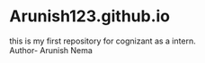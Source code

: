 # Arunish123.github.io
this is my first repository for cognizant as a intern.
<br>
Author- Arunish Nema
